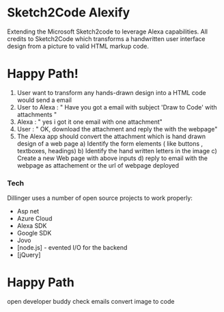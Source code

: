 # Sketch2Code Alexify

Extending the Microsoft Sketch2code to leverage Alexa capabilities. All credits to Sketch2Code which transforms a handwritten user interface design from a picture to valid HTML markup code.

# Happy Path!
1) User want to transform any hands-drawn design into a HTML code would send a email 
2) User to Alexa :  " Have you got a email with subject 'Draw to Code' with attachments "
3) Alexa : " yes i got it one email with one attachment"
4) User : " OK, download the attachment and reply the with the webpage"
5) The Alexa app should convert the attachment which is hand drawn design of a web page
      a) Identify the form elements ( like buttons , textboxes, headings)
      b) Identify the hand written letters in the image
      c) Create a new Web page with above inputs 
      d) reply to email with the webpage as attachement  or the url of webpage deployed
      
      
[msoft]: <https://github.com/Microsoft/ailab/tree/master/Sketch2Code>

### Tech

Dillinger uses a number of open source projects to work properly:

* Asp net
* Azure Cloud
* Alexa SDK
* Google SDK
* Jovo
* [node.js] - evented I/O for the backend
* [jQuery]  


Happy Path
===========
open developer buddy
check emails
convert image to code
